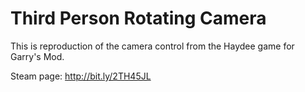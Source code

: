 # Third Person Rotating Camera
This is reproduction of the camera control from the Haydee game for Garry's Mod.

Steam page: http://bit.ly/2TH45JL
